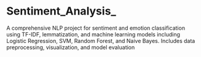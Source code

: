 # Sentiment_Analysis_
A comprehensive NLP project for sentiment and emotion classification using TF-IDF, lemmatization, and machine learning models including Logistic Regression, SVM, Random Forest, and Naive Bayes. Includes data preprocessing, visualization, and model evaluation
